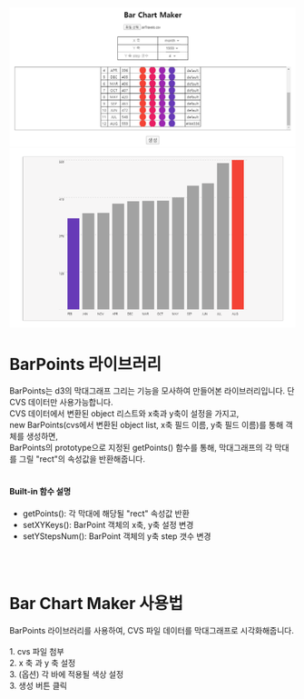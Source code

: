 <div align="center">	
    <img src="bar-chart-maker-1.PNG" width="800px"</img> 
    <img src="bar-chart-maker2.PNG" width="800px"</img> 
</div>	

<h1>BarPoints 라이브러리</h1>
<p>
BarPoints는 d3의 막대그래프 그리는 기능을 모사하여 만들어본 라이브러리입니다. 단 CVS 데이터만 사용가능합니다.<br/>
CVS 데이터에서 변환된 object 리스트와 x축과 y축이 설정을 가지고,<br/>
new BarPoints(cvs에서 변환된 object list, x축 필드 이름, y축 필드 이름)를 통해 객체를 생성하면, <br/>
BarPoints의 prototype으로 지정된 getPoints() 함수를 통해, 막대그래프의 각 막대를 그릴 "rect"의 속성값을 반환해줍니다.<br/>
<br/>
<h4>Built-in 함수 설명</h4>
<ul>
    <li> getPoints(): 각 막대에 해당될 "rect" 속성값 반환</li> 
    <li> setXYKeys(): BarPoint 객체의 x축, y축 설정 변경</li>
    <li> setYStepsNum(): BarPoint 객체의 y축 step 갯수 변경</li>
</ul>
</p>
<br/>
<br/>
<h1><b>Bar Chart Maker</b> 사용법</h1>
<p>
BarPoints 라이브러리를 사용하여, CVS 파일 데이터를 막대그래프로 시각화해줍니다.
<br/>
<br/>
1. cvs 파일 첨부<br/>
2. x 축 과 y 축 설정<br/>
3. (옵션) 각 바에 적용될 색상 설정 <br/>
3. 생성 버튼 클릭
</p>
  
 
